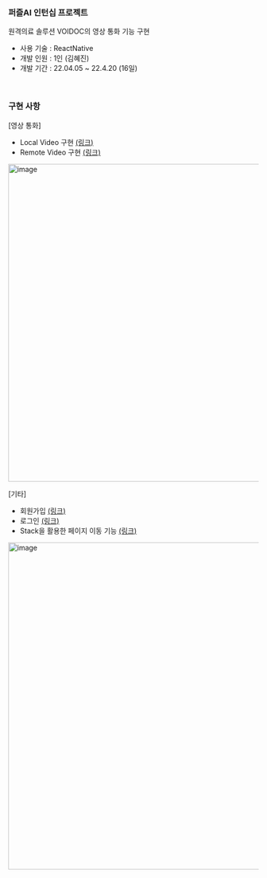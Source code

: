 ### 퍼즐AI 인턴십 프로젝트
원격의료 솔루션 VOIDOC의 영상 통화 기능 구현

- 사용 기술 : ReactNative
- 개발 인원 : 1인 (김혜진)
- 개발 기간 : 22.04.05 ~ 22.4.20 (16일)

<br />

### 구현 사항

[영상 통화]
- Local Video 구현 [(링크)](https://github.com/hyejin30/WebRTC-APPLICATION-Frontend/pull/7)
- Remote Video 구현 [(링크)](https://github.com/hyejin30/WebRTC-APPLICATION-Frontend/pull/8)

<img width="638" alt="image" src="https://user-images.githubusercontent.com/98295004/212881958-a7311611-9339-4553-bf38-e82fa4adcfc8.png">

<br />

[기타]
- 회원가입 [(링크)](https://github.com/hyejin30/WebRTC-APPLICATION-Frontend/pull/1)
- 로그인 [(링크)](https://github.com/hyejin30/WebRTC-APPLICATION-Frontend/pull/4)
- Stack을 활용한 페이지 이동 기능 [(링크)](https://github.com/hyejin30/WebRTC-APPLICATION-Frontend/pull/6)

<img width="657" alt="image" src="https://user-images.githubusercontent.com/98295004/212882461-524ff721-fb02-4ef5-a5c9-c9dbb19d574e.png">
